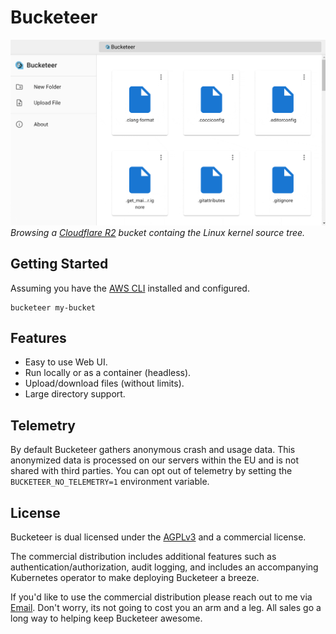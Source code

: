 # Bucketeer

![demo](./assets/demo.gif)
*Browsing a [Cloudflare R2](https://www.cloudflare.com/developer-platform/r2/) bucket containg the Linux kernel source tree.*

## Getting Started

Assuming you have the [AWS CLI](https://aws.amazon.com/cli/) installed and configured.

```shell
bucketeer my-bucket
```

## Features

* Easy to use Web UI.
* Run locally or as a container (headless).
* Upload/download files (without limits).
* Large directory support.

## Telemetry

By default Bucketeer gathers anonymous crash and usage data. This anonymized data is processed on our servers within the EU and is not shared with third parties. You can opt out of telemetry by setting the `BUCKETEER_NO_TELEMETRY=1` environment variable.

## License

Bucketeer is dual licensed under the [AGPLv3](./LICENSE) and a commercial license.

The commercial distribution includes additional features such as authentication/authorization, audit logging, and includes an accompanying Kubernetes operator to make deploying Bucketeer a breeze.

If you'd like to use the commercial distribution please reach out to me via [Email](mailto:damian@pecke.tt). Don't worry, its not going to cost you an arm and a leg. All sales go a long way to helping keep Bucketeer awesome.